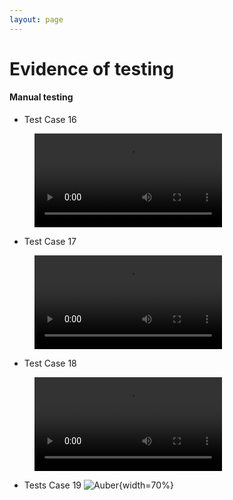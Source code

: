 ```yaml
---
layout: page
---
```

# Evidence of testing

#### Manual testing

* Test Case 16
<figure class="video_container">
  <video controls="true" allowfullscreen="false">
    <source src="../img/evidence/rooms.mp4" type="video/mp4">
  </video>
</figure>

* Test Case 17
<figure class="video_container">
  <video controls="true" allowfullscreen="false">
    <source src="../img/evidence/pause.mp4" type="video/mp4">
  </video>
</figure>

* Test Case 18
<figure class="video_container">
  <video controls="true" allowfullscreen="false">
    <source src="../img/evidence/demo.mp4" type="video/mp4">
  </video>
</figure>

* Tests Case 19
![](../img/evidence/aesthetics.png "Auber"){width=70%}
